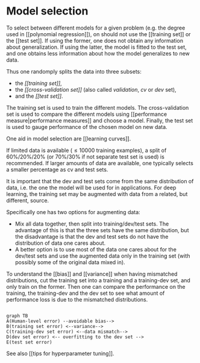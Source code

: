 # Model selection

To select between different models for a given problem (e.g. the degree used in [[polynomial regression]]), on should not use the [[training set]] or the [[test set]]. If using the former, one does not obtain any information about generalization. If using the latter, the model is fitted to the test set, and one obtains less information about how the model generalizes to new data.

Thus one randomply splits the data into three subsets:
- the *[[training set]]*,
- the *[[cross-validation set]]* (also called *validation*, *cv* or *dev* set),
- and the *[[test set]]*.

The training set is used to train the different models. The cross-validation set is used to compare the different models using [[performance measure|performance measures]] and choose a model. Finally, the test set is used to gauge performance of the chosen model on new data.

One aid in model selection are [[learning curves]].

If limited data is available ($\le 10000$ training examples), a split of 60%/20%/20% (or 70%/30% if not separate test set is used) is recommended. If larger amounts of data are available, one typically selects a smaller percentage as cv and test sets.

It is important that the dev and test sets come from the same distribution of data, i.e. the one the model will be used for in applications. For deep learning, the training set may be augmented with data from a related, but different, source.

Specifically one has two options for augmenting data:
- Mix all data together, then split into training/dev/test sets. The advantage of this is that the three sets have the same distribution, but the disadvantage is that the dev and test sets do not have the distribution of data one cares about.
- A better option is to use most of the data one cares about for the dev/test sets and use the augmented data only in the training set (with possibly some of the original data mixed in).

To understand the [[bias]] and [[variance]] when having mismatched distributions, cut the training set into a training and a training-dev set, and only train on the former. Then one can compare the performance on the training, the training-dev and the dev set to see what amount of performance loss is due to the mismatched distributions.

```mermaid

graph TB
A(Human-level error) --avoidable bias-->
B(training set error) <--variance-->
C(training-dev set error) <--data mismatch-->
D(dev set error) <-- overfitting to the dev set -->
E(test set error)
```
See also [[tips for hyperparameter tuning]].